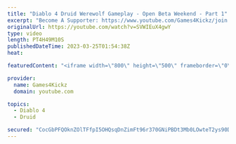 ```yaml
---
title: "Diablo 4 Druid Werewolf Gameplay - Open Beta Weekend - Part 1"
excerpt: "Become A Supporter: https://www.youtube.com/Games4Kickz/join Lilith has returned to Sanctuary, summoned by a dark ritual ..."
originalUrl: https://youtube.com/watch?v=SVWIEuX4gwY
type: video
length: PT4H49M10S
publishedDateTime: 2023-03-25T01:54:38Z
heat: 

featuredContent: "<iframe width=\"800\" height=\"500\" frameborder=\"0\" src=\"https://www.youtube.com/embed/SVWIEuX4gwY\" allow=\"accelerometer; autoplay; encrypted-media; gyroscope; picture-in-picture\" allowfullscreen></iframe>"

provider:
  name: Games4Kickz
  domain: youtube.com

topics:
  - Diablo 4
  - Druid

secured: "CocGbPFQOknZOlTFfpI5OHQsqDnZimFt96r370GNiPBDt3Mb0LOwteT2ys90DNA2IXz62ijrRcuZSyjAE1CcmRRDtJUWurxx6aj2oT+aC5pPJbG9UXTB5SLVBrcssa4Ps49lAOdJmxsQlQXJK653ZnyMpHo2SPdNRG6R+txvMDV4Bq0Y44Bw+fa2yYi0qFvbW5Sevfzs2lGZLnio02cAFowJNRetSi701EO9hYRj1FQpPMnAF2SBm1mkaG1zclPLXzkKg+zsc+juDPsPZc0EWjV7JSXPGY+sJiwOFtLDOzUoEFAqmF7fVgM4NxRsDu5tJMcDIL8Y+XqbboW3MFvI9tiGOEG/2NXbk/1Z5UB+SAzY3/RHuAU9UwjzCE4GzWBV7vyGJJw4ZSnyLIHSXJMoB6qi9jYdlxfmukhv7ks3FXM=;pHt1UTb4zxL+K9BWY4Wzag=="
---
```


